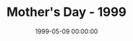 ---
layout: series
series: "Mother's Day - 1999"
permalink: "/mothers-day-1999/"
title: Mother's Day - 1999
date: 1999-05-09 00:00:00
endDate: 1900-01-01 00:00:00
description: "Special Mother's Day message "
src: "http://s3.amazonaws.com/crossroads-media/images/legacy/content/GenericCrnerSign.jpg"
---